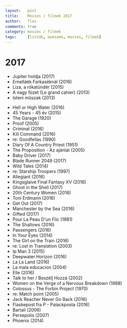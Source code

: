 ```yaml
---
layout:   post
title:    Movies / filmek 2017
author:   flex
comments: true
category: movies / filmek
tags:     [listák, awesome, movies, filmek]
---
```


<link rel='stylesheet' href='unitegallery/css/unite-gallery.css' type='text/css' /> 
<link rel='stylesheet' href='unitegallery/themes/default/ug-theme-default.css' type='text/css' /> 

<script type='text/javascript' src='unitegallery/js/jquery-11.0.min.js'></script>
<script type='text/javascript' src='unitegallery/js/unitegallery.min.js'></script> 
<script type='text/javascript' src='unitegallery/themes/tiles/ug-theme-tiles.js'></script>

# 2017

<div id="gallery2017hu" style="display:none; margin-bottom: .7em; margin-left: 1.5%; margin-right: 1.5%; margin-top: .5em;">

<img alt="Ernelláék Farkaséknál (2016)" src="images/movies/2017/ernellaek_farkaseknal.jpg" data-image="images/movies/2017/ernellaek_farkaseknal_ORIGINAL.jpg" data-description="Ernelláék Farkaséknál (2016)">
<img alt="Jupiter holdja (2017)" src="images/movies/2017/jupiter_holdja.jpg" data-image="images/movies/2017/jupiter_holdja_ORIGINAL.jpg" data-description="Jupiter holdja (2017)">
<img alt="Liza, a rókatündér (2015)" src="images/movies/2017/liza_a_rokatunder.jpg" data-image="images/movies/2017/liza_a_rokatunder_ORIGINAL.jpg" data-description="Liza, a rókatündér (2015)">
<img alt="A nagy füzet (Le grand cahier) (2013)" src="images/movies/2017/a_nagy_fuzet.jpg" data-image="images/movies/2017/a_nagy_fuzet_ORIGINAL.jpg" data-description="A nagy füzet (Le grand cahier) (2013)">
<img alt="Isteni műszak (2013)" src="images/movies/2017/isteni_muszak.jpg" data-image="images/movies/2017/isteni_muszak_ORIGINAL.jpg" data-description="Isteni műszak (2013)">

</div>

<div class="newspaper2">

<ul>

<li>Jupiter holdja (2017)</li>
<li>Ernelláék Farkaséknál (2016)</li>
<li>Liza, a rókatündér (2015)</li>
<li>A nagy füzet (Le grand cahier) (2013)</li>
<li>Isteni műszak (2013)</li>

</ul>

</div>

<div id="gallery2017" style="display:none; margin-bottom: .7em; margin-left: 1.5%; margin-right: 1.5%; margin-top: .5em;">

<img alt="" src="images/movies/2017/phoenix.jpg" data-image="images/movies/2017/phoenix_ORIGINAL.jpg" data-description="">
<img alt="" src="images/movies/2017/persepolis.jpg" data-image="images/movies/2017/persepolis_ORIGINAL.jpg" data-description="">
<img alt="" src="images/movies/2017/bartali.jpg" data-image="images/movies/2017/bartali_ORIGINAL.jpg" data-description="">
<img alt="" src="images/movies/2017/flaskepost.jpg" data-image="images/movies/2017/flaskepost_ORIGINAL.jpg" data-description="">
<img alt="" src="images/movies/2017/jack_reacher_never_go_back.jpg" data-image="images/movies/2017/jack_reacher_never_go_back_ORIGINAL.jpg" data-description="">
<img alt="" src="images/movies/2017/match_point.jpg" data-image="images/movies/2017/match_point_ORIGINAL.jpg" data-description="">
<img alt="" src="images/movies/2017/colossus_the_forbin_project.jpg" data-image="images/movies/2017/colossus_the_forbin_project_ORIGINAL.jpg" data-description="">
<img alt="" src="images/movies/2017/women_on_the_verge_of_a_nervous_breakdown.jpg" data-image="images/movies/2017/women_on_the_verge_of_a_nervous_breakdown_ORIGINAL.jpg" data-description="">
<img alt="" src="images/movies/2017/talk_to_her.jpg" data-image="images/movies/2017/talk_to_her_ORIGINAL.jpg" data-description="">
<img alt="" src="images/movies/2017/elle.jpg" data-image="images/movies/2017/elle_ORIGINAL.jpg" data-description="">
<img alt="" src="images/movies/2017/la_mala_educacion.jpg" data-image="images/movies/2017/la_mala_educacion_ORIGINAL.jpg" data-description="">
<img alt="" src="images/movies/2017/la_la_land.jpg" data-image="images/movies/2017/la_la_land_ORIGINAL.jpg" data-description="">
<img alt="" src="images/movies/2017/deepwater_horizon.jpg" data-image="images/movies/2017/deepwater_horizon_ORIGINAL.jpg" data-description="">
<img alt="" src="images/movies/2017/ip_man_3.jpg" data-image="images/movies/2017/ip_man_3_ORIGINAL.jpg" data-description="">
<img alt="" src="images/movies/2017/lost_in_translation.jpg" data-image="images/movies/2017/lost_in_translation_ORIGINAL.jpg" data-description="">
<img alt="" src="images/movies/2017/girl_on_the_train.jpg" data-image="images/movies/2017/girl_on_the_train_ORIGINAL.jpg" data-description="">
<img alt="" src="images/movies/2017/in_your_eyes.jpg" data-image="images/movies/2017/in_your_eyes_ORIGINAL.jpg" data-description="">
<img alt="" src="images/movies/2017/passengers.jpg" data-image="images/movies/2017/passengers_ORIGINAL.jpg" data-description="">
<img alt="" src="images/movies/2017/the_shallows.jpg" data-image="images/movies/2017/the_shallows_ORIGINAL.jpg" data-description="">
<img alt="" src="images/movies/2017/pour_la_peau_dun_flic.jpg" data-image="images/movies/2017/pour_la_peau_dun_flic_ORIGINAL.jpg" data-description="">
<img alt="" src="images/movies/2017/gifted.jpg" data-image="images/movies/2017/gifted_ORIGINAL.jpg" data-description="">
<img alt="" src="images/movies/2017/manchester_by_the_sea.jpg" data-image="images/movies/2017/manchester_by_the_sea_ORIGINAL.jpg" data-description="">
<img alt="" src="images/movies/2017/get_out.jpg" data-image="images/movies/2017/get_out_ORIGINAL.jpg" data-description="">
<img alt="" src="images/movies/2017/toni_erdmann.jpg" data-image="images/movies/2017/toni_erdmann_ORIGINAL.jpg" data-description="">
<img alt="" src="images/movies/2017/20th_century_women.jpg" data-image="images/movies/2017/20th_century_women_ORIGINAL.jpg" data-description="">
<img alt="" src="images/movies/2017/ghost_in_the_shell.jpg" data-image="images/movies/2017/ghost_in_the_shell_ORIGINAL.jpg" data-description="">
<img alt="" src="images/movies/2017/kingsglaive_final_fantasy_XV.jpg" data-image="images/movies/2017/kingsglaive_final_fantasy_XV_ORIGINAL.jpg" data-description="">
<img alt="" src="images/movies/2017/allegiant.jpg" data-image="images/movies/2017/allegiant_ORIGINAL.jpg" data-description="">
<img alt="" src="images/movies/2017/starship_troopers.jpg" data-image="images/movies/2017/starship_troopers_ORIGINAL.jpg" data-description="">
<img alt="" src="images/movies/2017/relatos_salvajes.jpg" data-image="images/movies/2017/relatos_salvajes_ORIGINAL.jpg" data-description="">
<img alt="" src="images/movies/2017/blade_runner_2049.jpg" data-image="images/movies/2017/blade_runner_2049_ORIGINAL.jpg" data-description="">
<img alt="" src="images/movies/2017/baby_driver.jpg" data-image="images/movies/2017/baby_driver_ORIGINAL.jpg" data-description="">
<img alt="" src="images/movies/2017/the_proposition.jpg" data-image="images/movies/2017/the_proposition_ORIGINAL.jpg" data-description="">
<img alt="" src="images/movies/2017/diary_of_a_country_priest.jpg" data-image="images/movies/2017/diary_of_a_country_priest_ORIGINAL.jpg" data-description="">
<img alt="" src="images/movies/2017/goodfellas.jpg" data-image="images/movies/2017/goodfellas_ORIGINAL.jpg" data-description="">
<img alt="" src="images/movies/2017/kill_command.jpg" data-image="images/movies/2017/kill_command_ORIGINAL.jpg" data-description="">
<img alt="" src="images/movies/2017/criminal.jpg" data-image="images/movies/2017/criminal_ORIGINAL.jpg" data-description="">
<img alt="" src="images/movies/2017/proof.jpg" data-image="images/movies/2017/proof_ORIGINAL.jpg" data-description="">
<img alt="" src="images/movies/2017/the_garage.jpg" data-image="images/movies/2017/the_garage_ORIGINAL.jpg" data-description="">
<img alt="" src="images/movies/2017/45.jpg" data-image="images/movies/2017/45_ORIGINAL.jpg" data-description="">
<img alt="" src="images/movies/2017/hell_or_high_water.jpg" data-image="images/movies/2017/hell_or_high_water_ORIGINAL.jpg" data-description="">

</div>

<div class="newspaper2">

<ul>

<li>Hell or High Water (2016)</li>
<li>45 Years - 45 év (2015)</li>
<li>The Garage (1920)</li>
<li>Proof (2005)</li>
<li>Criminal (2016)</li>
<li>Kill Command (2016)</li>
<li>re: Goodfellas (1990)</li>
<li>Diary Of A Country Priest (1951)</li>
<li>The Proposition - Az ajánlat (2005)</li>
<li>Baby Driver (2017)</li>
<li>Blade Runner 2049 (2017)</li>
<li>Wild Tales (2014)</li>
<li>re: Starship Troopers (1997)</li>
<li>Allegiant (2016)</li>
<li>Kingsglaive Final Fantasy XV (2016)</li>
<li>Ghost in the Shell (2017)</li>
<li>20th Century Women (2016)</li>
<li>Toni Erdmann (2016)</li>
<li>Get Out (2017)</li>
<li>Manchester by the Sea (2016)</li>
<li>Gifted (2017)</li>
<li>Pour La Peau D'un Flic (1981)</li>
<li>The Shallows (2016)</li>
<li>Passengers (2016)</li>
<li>In Your Eyes (2014)</li>
<li>The Girl on the Train (2016)</li>
<li>re: Lost in Translation (2003)</li>
<li>Ip Man 3 (2015)</li>
<li>Deepwater Horizon (2016)</li>
<li>La La Land (2016)</li>
<li>La mala educacion (2004)</li>
<li>Elle (2016)</li>
<li>Talk to her / Beszélj Hozzá (2002)</li>
<li>Women on the Verge of a Nervous Breakdown (1988)</li>
<li>Colossus - The Forbin Project (1970)</li>
<li>re: Match point (2005)</li>
<li>Jack Reacher Never Go Back (2016)</li>
<li>Flaskepost fra P - Palackposta (2016)</li>
<li>Bartali (2006)</li>
<li>Persepolis (2007)</li>
<li>Phoenix (2014) </li>

</ul>

</div>

<script type="text/javascript"> 

	jQuery( document ).ready( function() { jQuery( "#gallery2017hu" ).unitegallery( {

		tiles_space_between_cols:      10,
		tiles_justified_space_between: 10,
		tiles_col_width:               200,
		tile_enable_shadow:            true,
			tile_shadow_h: 			   3,			//position of horizontal shadow
			tile_shadow_v: 			   3,			//position of vertical shadow
			tile_shadow_blur: 		   5,			//shadow blur
			tile_shadow_spread: 	   2,			//shadow spread
			tile_shadow_color: 		   "#2B2B2B",	//shadow color

		theme_gallery_padding:         0,
		tiles_type: 				   "justified",

		gallery_width: 				   "100%",
		tiles_exact_width: 			   false,

		gallery_control_keyboard:      true,

	} ) } );
			
	jQuery( document ).ready( function() { jQuery( "#gallery2017" ).unitegallery( {

		tiles_space_between_cols:      10,
		tiles_justified_space_between: 10,
		tiles_col_width:               200,
		tile_enable_shadow:            true,
			tile_shadow_h: 			   3,			//position of horizontal shadow
			tile_shadow_v: 			   3,			//position of vertical shadow
			tile_shadow_blur: 		   5,			//shadow blur
			tile_shadow_spread: 	   2,			//shadow spread
			tile_shadow_color: 		   "#2B2B2B",	//shadow color

		theme_gallery_padding:         0,
		tiles_type: 				   "justified",

		gallery_width: 				   "100%",
		tiles_exact_width: 			   false,

		gallery_control_keyboard:      true,

	} ) } );

</script>